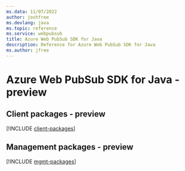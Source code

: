 ```yaml
---
ms.data: 11/07/2022
author: joshfree
ms.devlang: java
ms.topic: reference
ms.service: webpubsub
title: Azure Web PubSub SDK for Java
description: Reference for Azure Web PubSub SDK for Java
ms.author: jfree
---
```

# Azure Web PubSub SDK for Java - preview

## Client packages - preview
[!INCLUDE [client-packages](web-pubsub-client-index.md)]
## Management packages - preview
[!INCLUDE [mgmt-packages](web-pubsub-mgmt-index.md)]